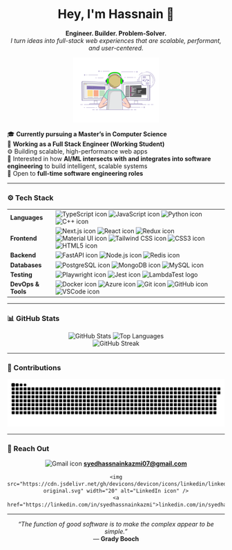<h1 align="center">Hey, I'm Hassnain 👋</h1>

<p align="center">
  <strong>Engineer. Builder. Problem-Solver.</strong><br/>
  <em>I turn ideas into full-stack web experiences that are scalable, performant, and user-centered.</em>
</p>

<p align="center">
  <img src="https://raw.githubusercontent.com/devSouvik/devSouvik/master/gif3.gif" width="200" alt="Coding gif">
</p>

🎓 <strong>Currently pursuing a Master’s in Computer Science</strong><br />
💼 <strong>Working as a Full Stack Engineer (Working Student)</strong><br />
⚙️ Building scalable, high-performance web apps<br />
🧠 Interested in how <strong>AI/ML intersects with and integrates into software engineering</strong> to build intelligent, scalable systems<br />
🚀 Open to <strong>full-time software engineering roles</strong>

---

### ⚙️ Tech Stack

<table>
  <tr>
    <td><strong>Languages</strong></td>
    <td>
      <img src="https://cdn.jsdelivr.net/gh/devicons/devicon/icons/typescript/typescript-original.svg" width="30" alt="TypeScript icon" />
      <img src="https://cdn.jsdelivr.net/gh/devicons/devicon/icons/javascript/javascript-original.svg" width="30" alt="JavaScript icon" />
      <img src="https://cdn.jsdelivr.net/gh/devicons/devicon/icons/python/python-original.svg" width="30" alt="Python icon" />
      <img src="https://cdn.jsdelivr.net/gh/devicons/devicon/icons/cplusplus/cplusplus-original.svg" width="30" alt="C++ icon" />
    </td>
  </tr>
  <tr>
    <td><strong>Frontend</strong></td>
    <td>
      <img src="https://cdn.jsdelivr.net/gh/devicons/devicon/icons/nextjs/nextjs-original.svg" width="30" alt="Next.js icon" />
      <img src="https://cdn.jsdelivr.net/gh/devicons/devicon/icons/react/react-original.svg" width="30" alt="React icon" />
      <img src="https://cdn.jsdelivr.net/gh/devicons/devicon/icons/redux/redux-original.svg" width="30" alt="Redux icon" />
      <img src="https://cdn.jsdelivr.net/gh/devicons/devicon/icons/materialui/materialui-original.svg" width="30" alt="Material UI icon" />
      <img src="https://cdn.jsdelivr.net/gh/devicons/devicon/icons/tailwindcss/tailwindcss-original.svg" width="30" alt="Tailwind CSS icon" />
      <img src="https://cdn.jsdelivr.net/gh/devicons/devicon/icons/css3/css3-original.svg" width="30" alt="CSS3 icon" />
      <img src="https://cdn.jsdelivr.net/gh/devicons/devicon/icons/html5/html5-original.svg" width="30" alt="HTML5 icon" />
    </td>
  </tr>
  <tr>
    <td><strong>Backend</strong></td>
    <td>
      <img src="https://cdn.jsdelivr.net/gh/devicons/devicon/icons/fastapi/fastapi-original.svg" width="30" alt="FastAPI icon" />
      <img src="https://cdn.jsdelivr.net/gh/devicons/devicon/icons/nodejs/nodejs-original.svg" width="30" alt="Node.js icon" />
      <img src="https://cdn.jsdelivr.net/gh/devicons/devicon/icons/redis/redis-original.svg" width="30" alt="Redis icon" />
    </td>
  </tr>
  <tr>
    <td><strong>Databases</strong></td>
    <td>
      <img src="https://cdn.jsdelivr.net/gh/devicons/devicon/icons/postgresql/postgresql-original.svg" width="30" alt="PostgreSQL icon" />
      <img src="https://cdn.jsdelivr.net/gh/devicons/devicon/icons/mongodb/mongodb-original.svg" width="30" alt="MongoDB icon" />
      <img src="https://cdn.jsdelivr.net/gh/devicons/devicon/icons/mysql/mysql-original.svg" width="30" alt="MySQL icon" />
    </td>
  </tr>
  <tr>
    <td><strong>Testing</strong></td>
    <td>
      <img src="https://playwright.dev/img/playwright-logo.svg" width="30" alt="Playwright icon" />
      <img src="https://cdn.jsdelivr.net/gh/devicons/devicon/icons/jest/jest-plain.svg" width="30" alt="Jest icon" />
      <img src="https://www.lambdatest.com/resources/images/logos/logo.svg" width="100" alt="LambdaTest logo" />
    </td>
  </tr>
  <tr>
    <td><strong>DevOps & Tools</strong></td>
    <td>
      <img src="https://cdn.jsdelivr.net/gh/devicons/devicon/icons/docker/docker-original.svg" width="30" alt="Docker icon" />
      <img src="https://cdn.jsdelivr.net/gh/devicons/devicon/icons/azure/azure-original.svg" width="30" alt="Azure icon" />
      <img src="https://cdn.jsdelivr.net/gh/devicons/devicon/icons/git/git-original.svg" width="30" alt="Git icon" />
      <img src="https://cdn.jsdelivr.net/gh/devicons/devicon/icons/github/github-original.svg" width="30" alt="GitHub icon" />
      <img src="https://cdn.jsdelivr.net/gh/devicons/devicon/icons/vscode/vscode-original.svg" width="30" alt="VSCode icon" />
    </td>
  </tr>
</table>

---

### 📊 GitHub Stats

<div align="center">
  <img src="https://github-readme-stats.vercel.app/api?username=hassnainkazmi&show_icons=true&theme=default" height="160" alt="GitHub Stats" />
  <img src="https://github-readme-stats.vercel.app/api/top-langs/?username=hassnainkazmi&layout=compact&langs_count=8&theme=default" height="160" alt="Top Languages" />
</div>

<div align="center">
  <img src="https://github-readme-streak-stats.herokuapp.com/?user=hassnainkazmi&theme=default" height="160" alt="GitHub Streak" />
</div>

---

### 🐍 Contributions

<div align="center">
  <picture>
    <source media="(prefers-color-scheme: dark)" srcset="https://raw.githubusercontent.com/hassnainkazmi/hassnainkazmi/output/github-snake-dark.svg" />
    <source media="(prefers-color-scheme: light)" srcset="https://raw.githubusercontent.com/hassnainkazmi/hassnainkazmi/output/github-snake.svg" />
    <img src="https://raw.githubusercontent.com/hassnainkazmi/hassnainkazmi/output/github-snake.svg" alt="GitHub Contribution Snake animation" />
  </picture>
</div>

---

### 🧭 Reach Out

<div align="center">
  <p>
    <img src="https://img.icons8.com/color/24/gmail--v1.png" width="20" alt="Gmail icon" />
    <a href="mailto:syedhassnainkazmi07@gmail.com"><strong>syedhassnainkazmi07@gmail.com</strong></a><br />
    
    <img src="https://cdn.jsdelivr.net/gh/devicons/devicon/icons/linkedin/linkedin-original.svg" width="20" alt="LinkedIn icon" />
    <a href="https://linkedin.com/in/syedhassnainkazmi">linkedin.com/in/syedhassnainkazmi</a>
  </p>
</div>

---

<p align="center">
  <em>“The function of good software is to make the complex appear to be simple.”</em><br />
  — <strong>Grady Booch</strong>
</p>

